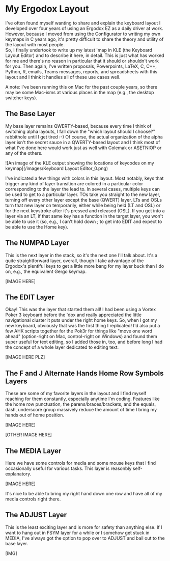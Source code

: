 # My Ergodox Layout

I've often found myself wanting to share and explain the keyboard layout I developed over four years of using an Ergodox EZ as a daily driver at work. 
However, because I moved from using the Configurator to writing my own keymaps in C years ago, it's pretty difficult to share the theory and utility of the layout with most people.  
So, I finally undertook to write up my latest 'map in KLE (the Keyboard Layout Editor) and to describe it here, in detail. 
This is just what has worked for me and there's no reason in particular that it should or shouldn't work for you. 
Then again, I've written proposals, Powerpoints, LaTeX, C, C++, Python, R, emails, Teams messages, reports, and spreadsheets with this layout and I think it handles all of these use cases well. 

A note: I've been running this on Mac for the past couple years, so there may be some Mac-isms at various places in the map (e.g., the desktop switcher keys). 


## The Base Layer

My base layer remains QWERTY-based, because every time I think of switching alpha layouts, I fall down the "which layout should I choose?" rabbithole until I get tired :-)
Of course, the actual organization of the alpha layer isn't the secret sauce in a QWERTY-based layout and I think most of what I've done here would work just as well with Colemak or ASETNIOP or any of the others.

![An image of the KLE output showing the locations of keycodes on my keymap](/images/Keyboard Layout Editor_0.png)

I've indicated a few things with colors in this layout. 
Most notably, keys that trigger any kind of layer transition are colored in a particular color corresponding to the layer the lead to.
In several cases, multiple keys can be used to get to a particular layer.
TOs take you straight to the new layer, turning off every other layer except the base (QWERT) layer. 
LTs and OSLs turn that new layer on temporarily, either while being held (LT and OSL) or for the next keystroke after it's pressed and released (OSL).
If you get into a layer via an LT, if that same key has a function in the target layer, you won't be able to use it (so, e.g., I can't hold down ; to get into EDIT and expect to be able to use the Home key).

## The NUMPAD Layer

This is the next layer in the stack, so it's the next one I'll talk about. 
It's a quite straightforward layer, overall, though I take advantage of the Ergodox's plentiful keys to get a little more bang for my layer buck than I do on, e.g., the equivalent Gergo keymap.

[IMAGE HERE]




## The EDIT Layer

Okay! This was the layer that started them all! 
I had been using a Vortex Poker 3 keyboard before the 'dox and really appreciated the little navigational cluster it puts under the right home keys.
So, when I got my new keyboard, obviously that was the first thing I replicated! 
I'd also put a few AHK scripts together for the Pok3r for things like "move one word ahead" (option-right on Mac, control-right on Windows) and found them super useful for text editing, so I added those in, too, and before long I had the concept of a whole layer dedicated to editing text.


[IMAGE HERE PLZ]



## The F and J Alternate Hands Home Row Symbols Layers

These are some of my favorite layers in the layout and I find myself reaching for them constantly, especially anytime I'm coding. 
Features like the home row punctuation, the parens/braces/brackets, and the equals, dash, underscore group massively reduce the amount of time I bring my hands out of home position.


[IMAGE HERE]



[OTHER IMAGE HERE]



## The MEDIA Layer

Here we have some controls for media and some mouse keys that I find occasionally useful for various tasks. 
This layer is reasonbly self-explanatory.

[IMAGE HERE]

It's nice to be able to bring my right hand down one row and have all of my media controls right there.


## The ADJUST Layer

This is the least exciting layer and is more for safety than anything else. 
If I want to hang out in FSYM layer for a while or I somehow get stuck in MEDIA, I've always got the option to pop over to ADJUST and bail out to the base layer.

[IMG]











